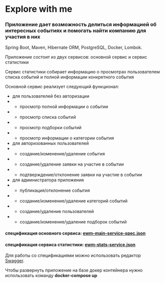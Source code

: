 # Explore with me

### Приложение дает возможность делиться информацией об интересных событиях и помогать найти компанию для участия в них

Spring Boot, Maven, Hibernate ORM, PostgreSQL, Docker, Lombok.

Приложение состоит из двух сервисов: основной сервис и сервис статистики

Сервис статистики собирает информацию о просмотрах пользователем списка событий и полной информации конкретного события

Основной сервис реализует следующий функционал:
- для пользователей без авторизации
- - просмотр полной информации о событии
- - просмотр списка событий
- - просмотр подборки событий
- - просмотр информации о категории события
- для авторизованных пользователей
- - создание/изменение/удаление события
- - создание/удаление заявки на участие в событии
- - подтверждение/отклонение заявки на участие в событии
- для администратора приложения
- - публикация/отклонение события
- - создание/изменение/удаление категорий событий
- - создание/удаление пользователей
- - создание/изменение/удаление подборок событий

#### спецификация основного сервиса: [ewm-main-service-spec.json](https://raw.githubusercontent.com/yandex-praktikum/java-explore-with-me/main/ewm-main-service-spec.json)
#### спецификация сервиса статистики: [ewm-stats-service.json](https://raw.githubusercontent.com/yandex-praktikum/java-explore-with-me/main/ewm-stats-service-spec.json)
Для работы со спецификациями можно использовать редактор [Swagger](https://editor-next.swagger.io/).

Чтобы развернуть приложение на базе докер контейнера нужно использовать команду **docker-compose up**